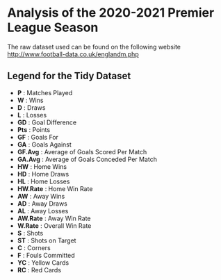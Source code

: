 # Analysis of the 2020-2021 Premier League Season

The raw dataset used can be found on the following website http://www.football-data.co.uk/englandm.php

## Legend for the Tidy Dataset
 
- **P** : Matches Played
- **W** : Wins
- **D** : Draws
- **L** : Losses
- **GD** : Goal Difference
- **Pts** : Points
- **GF** : Goals For
- **GA** : Goals Against
- **GF.Avg** : Average of Goals Scored Per Match
- **GA.Avg** : Average of Goals Conceded Per Match
- **HW** : Home Wins
- **HD** : Home Draws
- **HL** : Home Losses
- **HW.Rate** : Home Win Rate
- **AW** : Away Wins
- **AD** : Away Draws
- **AL** : Away Losses
- **AW.Rate** : Away Win Rate
- **W.Rate** : Overall Win Rate
- **S** : Shots
- **ST** : Shots on Target
- **C** : Corners
- **F** : Fouls Committed
- **YC** : Yellow Cards
- **RC** : Red Cards
